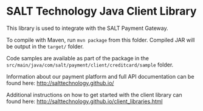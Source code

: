 # SALT Technology Java Client Library

This library is used to integrate with the SALT Payment Gateway.

To compile with Maven, run `mvn package` from this folder.  Compiled JAR will be output in the `target/` folder.

Code samples are available as part of the package in the `src/main/java/com/salt/payment/client/creditcard/sample` folder.

Information about our payment platform and full API documentation can be found here: http://salttechnology.github.io/

Additional instructions on how to get started with the client library can found here: http://salttechnology.github.io/client_libraries.html
